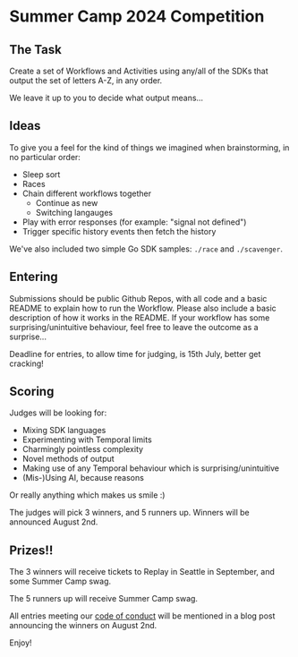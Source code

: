 # Summer Camp 2024 Competition

## The Task

Create a set of Workflows and Activities using any/all of the SDKs that output the set of letters A-Z, in any order.

We leave it up to you to decide what output means...

## Ideas

To give you a feel for the kind of things we imagined when brainstorming, in no particular order:

- Sleep sort
- Races
- Chain different workflows together
    - Continue as new
    - Switching langauges
- Play with error responses (for example: "signal not defined")
- Trigger specific history events then fetch the history

We've also included two simple Go SDK samples: `./race` and `./scavenger`.

## Entering

Submissions should be public Github Repos, with all code and a basic README to explain how to run the Workflow. Please also include a basic description of how it works in the README. If your workflow has some surprising/unintuitive behaviour, feel free to leave the outcome as a surprise...

Deadline for entries, to allow time for judging, is 15th July, better get cracking!

## Scoring

Judges will be looking for:
- Mixing SDK languages
- Experimenting with Temporal limits
- Charmingly pointless complexity
- Novel methods of output
- Making use of any Temporal behaviour which is surprising/unintuitive
- (Mis-)Using AI, because reasons

Or really anything which makes us smile :)

The judges will pick 3 winners, and 5 runners up. Winners will be announced August 2nd.

## Prizes!!

The 3 winners will receive tickets to Replay in Seattle in September, and some Summer Camp swag.

The 5 runners up will receive Summer Camp swag.

All entries meeting our [code of conduct](https://temporal.io/code-of-conduct) will be mentioned in a blog post announcing the winners on August 2nd.

Enjoy!